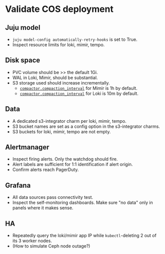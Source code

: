 # Validate COS deployment

## Juju model
- `juju model-config automatically-retry-hooks` is set to True.
- Inspect resource limits for loki, mimir, tempo.

## Disk space
- PVC volume should be >> the default 1Gi.
- WAL in Loki, Mimir, should be substantial.
- S3 storage used should increase incrementally.
    - [`compactor.compaction_interval`](https://grafana.com/docs/mimir/latest/configure/configuration-parameters/#compactor) for Mimir is 1h by default.
    - [`compactor.compaction_interval`](https://grafana.com/docs/loki/latest/operations/storage/retention/#retention-configuration) for Loki is 10m by default.

## Data
- A dedicated s3-integrator charm per loki, mimir, tempo.
- S3 bucket names are set as a config option in the s3-integrator charms.
- S3 buckets for loki, mimir, tempo are not empty.

## Alertmanager
- Inspect firing alerts. Only the watchdog should fire.
- Alert labels are sufficient for 1:1 identification if alert origin.
- Confirm alerts reach PagerDuty.

## Grafana
- All data sources pass connectivity test.
- Inspect the self-monitoring dashboards. Make sure "no data" only in panels where it makes sense.

## HA
- Repeatedly query the loki/mimir app IP while `kubectl`-deleting 2 out of its 3 worker nodes.
- (How to simulate Ceph node outage?)
